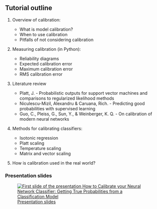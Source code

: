 
<h2> Tutorial outline</h2>

1. Overview of calibration:
    * What is model calibration?
    * When to use calibration
    * Pitfalls of not considering calibration

2. Measuring calibration (in Python):
    * Reliability diagrams
    * Expected calibration error
    * Maximum calibration error
    * RMS calibration error
3. Literature review
    * Platt, J. - Probabilistic outputs for support vector machines and comparisons to regularized likelihood methods
    * Niculescu-Mizil, Alexandru & Caruana, Rich. - Predicting good probabilities with supervised learning
    * Guo, C., Pleiss, G., Sun, Y., & Weinberger, K. Q. - On calibration of modern neural networks 

4. Methods for calibrating classifiers:
    * Isotonic regression
    * Platt scaling
    * Temperature scaling
    * Matrix and vector scaling

5. How is calibration used in the real world?


<h3>Presentation slides</h3>
<figure>
    <a href="https://github.com/nplan-io/kdd2020-calibration/tree/master/tutorial/presentation_slides.pdf">
    <img src="/assets/image/first_slide.png" alt="First slide of the presentation How to Calibrate 
    your Neural Network Classifier: Getting True Probabilities from a Classification Model">
    <figcaption>Presentation slides</figcaption>
    </a>
</figure>
